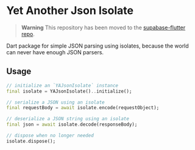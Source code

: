 # Yet Another Json Isolate

> **Warning**
> This repository has been moved to the [supabase-flutter repo](https://github.com/supabase/supabase-flutter/tree/main/packages/yet_another_json_isolate).

Dart package for simple JSON parsing using isolates, because the world can never have enough JSON parsers.

## Usage

```dart
// initialize an `YAJsonIsolate` instance
final isolate = YAJsonIsolate()..initialize();

// serialize a JSON using an isolate
final requestBody = await isolate.encode(requestObject);

// deserialize a JSON string using an isolate
final json = await isolate.decode(responseBody);

// dispose when no longer needed
isolate.dispose();
```